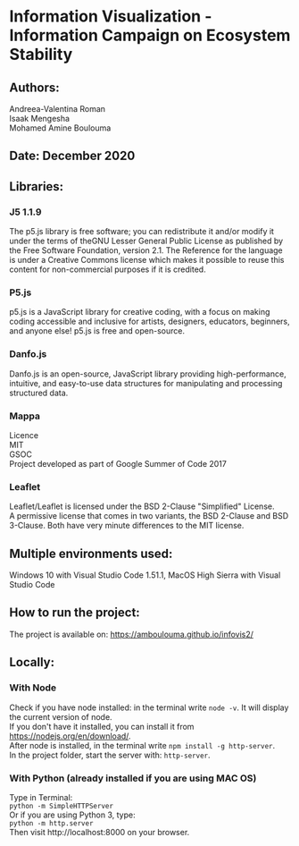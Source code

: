 # Information Visualization - Information Campaign on Ecosystem Stability

## Authors:

Andreea-Valentina Roman  
Isaak Mengesha  
Mohamed Amine Boulouma

## Date: December 2020

## Libraries:

### J5 1.1.9

The p5.js library is free software; you can redistribute it and/or modify it under the terms of theGNU Lesser General Public License as published by the Free Software Foundation, version 2.1.
The Reference for the language is under a Creative Commons license which makes it possible to reuse this content for non-commercial purposes if it is credited.

### P5.js

p5.js is a JavaScript library for creative coding, with a focus on making coding accessible and inclusive for artists, designers, educators, beginners, and anyone else! p5.js is free and open-source.

### Danfo.js

Danfo.js is an open-source, JavaScript library providing high-performance, intuitive, and easy-to-use data structures for manipulating and processing structured data.

### Mappa

Licence  
MIT  
GSOC  
Project developed as part of Google Summer of Code 2017

### Leaflet

Leaflet/Leaflet is licensed under the BSD 2-Clause "Simplified" License.  
A permissive license that comes in two variants, the BSD 2-Clause and BSD 3-Clause. Both have very minute differences to the MIT license.

## Multiple environments used:

Windows 10 with Visual Studio Code 1.51.1, MacOS High Sierra with Visual Studio Code

## How to run the project:

The project is available on: https://amboulouma.github.io/infovis2/

## Locally:

### With Node

Check if you have node installed: in the terminal write `node -v`. It will display the current version of node.  
If you don't have it installed, you can install it from https://nodejs.org/en/download/.  
After node is installed, in the terminal write `npm install -g http-server`.  
In the project folder, start the server with: `http-server`.

### With Python (already installed if you are using MAC OS)

Type in Terminal:  
`python -m SimpleHTTPServer`  
Or if you are using Python 3, type:  
`python -m http.server`  
Then visit http://localhost:8000 on your browser.
